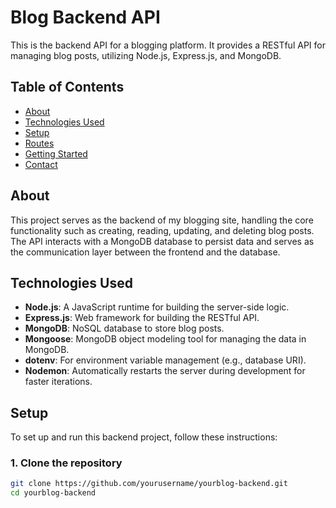 # Blog Backend API

This is the backend API for a blogging platform. It provides a RESTful API for managing blog posts, utilizing Node.js, Express.js, and MongoDB.

## Table of Contents

- [About](#about)
- [Technologies Used](#technologies-used)
- [Setup](#setup)
- [Routes](#routes)
- [Getting Started](#getting-started)
- [Contact](#contact)

## About

This project serves as the backend of my blogging site, handling the core functionality such as creating, reading, updating, and deleting blog posts. The API interacts with a MongoDB database to persist data and serves as the communication layer between the frontend and the database.

## Technologies Used

- **Node.js**: A JavaScript runtime for building the server-side logic.
- **Express.js**: Web framework for building the RESTful API.
- **MongoDB**: NoSQL database to store blog posts.
- **Mongoose**: MongoDB object modeling tool for managing the data in MongoDB.
- **dotenv**: For environment variable management (e.g., database URI).
- **Nodemon**: Automatically restarts the server during development for faster iterations.

## Setup

To set up and run this backend project, follow these instructions:

### 1. Clone the repository

```bash
git clone https://github.com/yourusername/yourblog-backend.git
cd yourblog-backend

